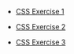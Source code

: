 - [CSS Exercise 1](StuartMcMaw.github.io/css_exercise/cssexercisev1/version01css.html)

- [CSS Exercise 2](https://StuartMcMaw.github.io/css_exercise/cssexercisev2/version02css.html)

- [CSS Exercise 3](https://StuartMcMaw.github.io/css_exercise/cssexercisev3/version03css.html)